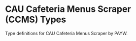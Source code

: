 # CAU Cafeteria Menus Scraper (CCMS) Types

Type definitions for CAU Cafeteria Menus Scraper by PAYW.
